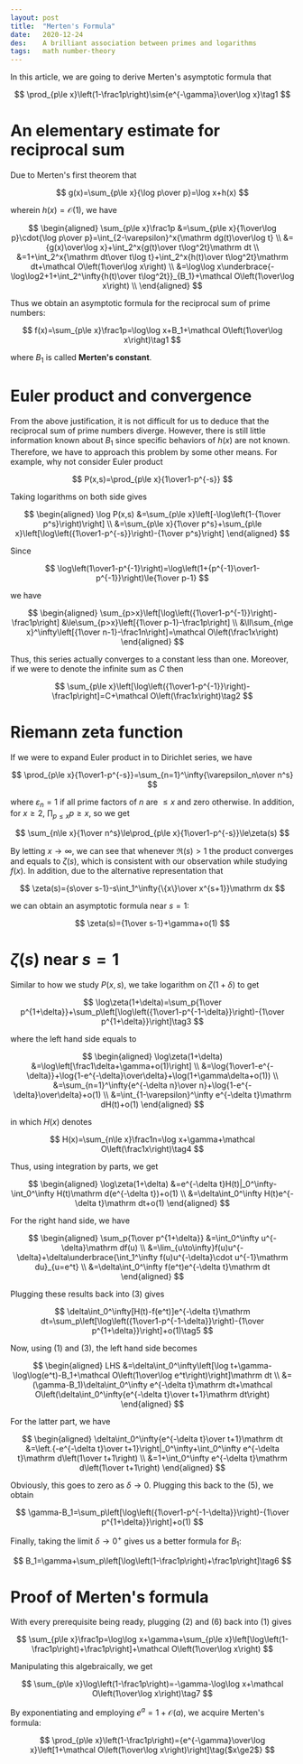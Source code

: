 ```yaml
---
layout: post
title:  "Merten's Formula"
date:   2020-12-24
des:    A brilliant association between primes and logarithms
tags:   math number-theory
---
```

In this article, we are going to derive Merten's asymptotic formula that

$$
\prod_{p\le x}\left(1-\frac1p\right)\sim{e^{-\gamma}\over\log x}\tag1
$$

# An elementary estimate for reciprocal sum

Due to Merten's first theorem that

$$
g(x)=\sum_{p\le x}{\log p\over p}=\log x+h(x)
$$

wherein $h(x)=\mathcal O(1)$, we have

$$
\begin{aligned}
\sum_{p\le x}\frac1p
&=\sum_{p\le x}{1\over\log p}\cdot{\log p\over p}=\int_{2-\varepsilon}^x{\mathrm dg(t)\over\log t} \\
&={g(x)\over\log x}+\int_2^x{g(t)\over t\log^2t}\mathrm dt \\
&=1+\int_2^x{\mathrm dt\over t\log t}+\int_2^x{h(t)\over t\log^2t}\mathrm dt+\mathcal O\left(1\over\log x\right) \\
&=\log\log x\underbrace{-\log\log2+1+\int_2^\infty{h(t)\over t\log^2t}}_{B_1}+\mathcal O\left(1\over\log x\right) \\
\end{aligned}
$$

Thus we obtain an asymptotic formula for the reciprocal sum of prime numbers:

$$
f(x)=\sum_{p\le x}\frac1p=\log\log x+B_1+\mathcal O\left(1\over\log x\right)\tag1
$$

where $B_1$ is called **Merten's constant**.

# Euler product and convergence

From the above justification, it is not difficult for us to deduce that the reciprocal sum of prime numbers diverge. However, there is still little information known about $B_1$ since specific behaviors of $h(x)$ are not known. Therefore, we have to approach this problem by some other means. For example, why not consider Euler product

$$
P(x,s)=\prod_{p\le x}{1\over1-p^{-s}}
$$

Taking logarithms on both side gives

$$
\begin{aligned}
\log P(x,s)
&=\sum_{p\le x}\left[-\log\left(1-{1\over p^s}\right)\right] \\
&=\sum_{p\le x}{1\over p^s}+\sum_{p\le x}\left[\log\left({1\over1-p^{-s}}\right)-{1\over p^s}\right]
\end{aligned}
$$

Since

$$
\log\left(1\over1-p^{-1}\right)=\log\left(1+{p^{-1}\over1-p^{-1}}\right)\le{1\over p-1}
$$

we have

$$
\begin{aligned}
\sum_{p>x}\left[\log\left({1\over1-p^{-1}}\right)-\frac1p\right]
&\le\sum_{p>x}\left[{1\over p-1}-\frac1p\right] \\
&\ll\sum_{n\ge x}^\infty\left[{1\over n-1}-\frac1n\right]=\mathcal O\left(\frac1x\right)
\end{aligned}
$$

Thus, this series actually converges to a constant less than one. Moreover, if we were to denote the infinite sum as $C$ then

$$
\sum_{p\le x}\left[\log\left({1\over1-p^{-1}}\right)-\frac1p\right]=C+\mathcal O\left(\frac1x\right)\tag2
$$

# Riemann zeta function

If we were to expand Euler product in to Dirichlet series, we have

$$
\prod_{p\le x}{1\over1-p^{-s}}=\sum_{n=1}^\infty{\varepsilon_n\over n^s}
$$

where $\varepsilon_n=1$ if all prime factors of $n$ are $\le x$ and zero otherwise. In addition, for $x\ge2$, $\prod_{p\le x}p\ge x$, so we get

$$
\sum_{n\le x}{1\over n^s}\le\prod_{p\le x}{1\over1-p^{-s}}\le\zeta(s)
$$

By letting $x\to\infty$, we can see that whenever $\Re(s)>1$ the product converges and equals to $\zeta(s)$, which is consistent with our observation while studying $f(x)$. In addition, due to the alternative representation that

$$
\zeta(s)={s\over s-1}-s\int_1^\infty{\{x\}\over x^{s+1}}\mathrm dx
$$

we can obtain an asymptotic formula near $s=1$:

$$
\zeta(s)={1\over s-1}+\gamma+o(1)
$$

# $\zeta(s)$ near $s=1$

Similar to how we study $P(x,s)$, we take logarithm on $\zeta(1+\delta)$ to get

$$
\log\zeta(1+\delta)=\sum_p{1\over p^{1+\delta}}+\sum_p\left[\log\left({1\over1-p^{-1-\delta}}\right)-{1\over p^{1+\delta}}\right]\tag3
$$

where the left hand side equals to

$$
\begin{aligned}
\log\zeta(1+\delta)
&=\log\left[\frac1\delta+\gamma+o(1)\right] \\
&=\log{1\over1-e^{-\delta}}+\log{1-e^{-\delta}\over\delta}+\log(1+\gamma\delta+o(1)) \\
&=\sum_{n=1}^\infty{e^{-\delta n}\over n}+\log{1-e^{-\delta}\over\delta}+o(1) \\
&=\int_{1-\varepsilon}^\infty e^{-\delta t}\mathrm dH(t)+o(1)
\end{aligned}
$$

in which $H(x)$ denotes

$$
H(x)=\sum_{n\le x}\frac1n=\log x+\gamma+\mathcal O\left(\frac1x\right)\tag4
$$

Thus, using integration by parts, we get

$$
\begin{aligned}
\log\zeta(1+\delta)
&=e^{-\delta t}H(t)|_0^\infty-\int_0^\infty H(t)\mathrm d(e^{-\delta t})+o(1) \\
&=\delta\int_0^\infty H(t)e^{-\delta t}\mathrm dt+o(1)
\end{aligned}
$$

For the right hand side, we have

$$
\begin{aligned}
\sum_p{1\over p^{1+\delta}}
&=\int_0^\infty u^{-\delta}\mathrm df(u) \\
&=\lim_{u\to\infty}f(u)u^{-\delta}+\delta\underbrace{\int_1^\infty f(u)u^{-\delta}\cdot u^{-1}\mathrm du}_{u=e^t} \\
&=\delta\int_0^\infty f(e^t)e^{-\delta t}\mathrm dt
\end{aligned}
$$

Plugging these results back into (3) gives

$$
\delta\int_0^\infty[H(t)-f(e^t)]e^{-\delta t}\mathrm dt=\sum_p\left[\log\left({1\over1-p^{-1-\delta}}\right)-{1\over p^{1+\delta}}\right]+o(1)\tag5
$$

Now, using (1) and (3), the left hand side becomes

$$
\begin{aligned}
LHS
&=\delta\int_0^\infty\left[\log t+\gamma-\log\log(e^t)-B_1+\mathcal O\left(1\over\log e^t\right)\right]\mathrm dt \\
&=(\gamma-B_1)\delta\int_0^\infty e^{-\delta t}\mathrm dt+\mathcal O\left(\delta\int_0^\infty{e^{-\delta t}\over t+1}\mathrm dt\right)
\end{aligned}
$$

For the latter part, we have

$$
\begin{aligned}
\delta\int_0^\infty{e^{-\delta t}\over t+1}\mathrm dt
&=\left.{-e^{-\delta t}\over t+1}\right|_0^\infty+\int_0^\infty e^{-\delta t}\mathrm d\left(1\over t+1\right) \\
&=1+\int_0^\infty e^{-\delta t}\mathrm d\left(1\over t+1\right)
\end{aligned}
$$

Obviously, this goes to zero as $\delta\to0$. Plugging this back to the (5), we obtain

$$
\gamma-B_1=\sum_p\left[\log\left({1\over1-p^{-1-\delta}}\right)-{1\over p^{1+\delta}}\right]+o(1)
$$

Finally, taking the limit $\delta\to0^+$ gives us a better formula for $B_1$:

$$
B_1=\gamma+\sum_p\left[\log\left(1-\frac1p\right)+\frac1p\right]\tag6
$$

# Proof of Merten's formula

With every prerequisite being ready, plugging (2) and (6) back into (1) gives

$$
\sum_{p\le x}\frac1p=\log\log x+\gamma+\sum_{p\le x}\left[\log\left(1-\frac1p\right)+\frac1p\right]+\mathcal O\left(1\over\log x\right)
$$

Manipulating this algebraically, we get

$$
\sum_{p\le x}\log\left(1-\frac1p\right)=-\gamma-\log\log x+\mathcal O\left(1\over\log x\right)\tag7
$$

By exponentiating and employing $e^a=1+\mathcal O(a)$, we acquire Merten's formula:

$$
\prod_{p\le x}\left(1-\frac1p\right)={e^{-\gamma}\over\log x}\left[1+\mathcal O\left(1\over\log x\right)\right]\tag{$x\ge2$}
$$
